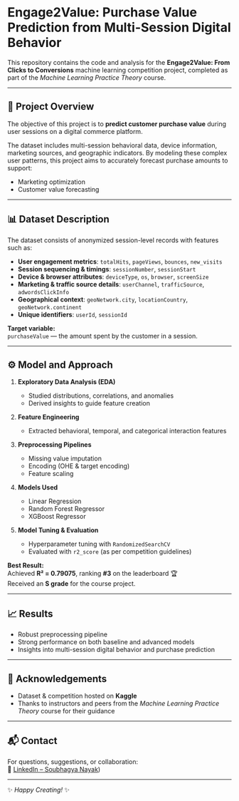 # Engage2Value: Purchase Value Prediction from Multi-Session Digital Behavior

This repository contains the code and analysis for the **Engage2Value: From Clicks to Conversions** machine learning competition project, completed as part of the *Machine Learning Practice Theory* course.

---

## 📌 Project Overview
The objective of this project is to **predict customer purchase value** during user sessions on a digital commerce platform.  

The dataset includes multi-session behavioral data, device information, marketing sources, and geographic indicators. By modeling these complex user patterns, this project aims to accurately forecast purchase amounts to support:
- Marketing optimization
- Customer value forecasting

---

## 📊 Dataset Description
The dataset consists of anonymized session-level records with features such as:

- **User engagement metrics**: `totalHits`, `pageViews`, `bounces`, `new_visits`
- **Session sequencing & timings**: `sessionNumber`, `sessionStart`
- **Device & browser attributes**: `deviceType`, `os`, `browser`, `screenSize`
- **Marketing & traffic source details**: `userChannel`, `trafficSource`, `adwordsClickInfo`
- **Geographical context**: `geoNetwork.city`, `locationCountry`, `geoNetwork.continent`
- **Unique identifiers**: `userId`, `sessionId`

**Target variable:**  
`purchaseValue` — the amount spent by the customer in a session.

---

## ⚙️ Model and Approach
1. **Exploratory Data Analysis (EDA)**  
   - Studied distributions, correlations, and anomalies  
   - Derived insights to guide feature creation  

2. **Feature Engineering**  
   - Extracted behavioral, temporal, and categorical interaction features  

3. **Preprocessing Pipelines**  
   - Missing value imputation  
   - Encoding (OHE & target encoding)  
   - Feature scaling  

4. **Models Used**  
   - Linear Regression  
   - Random Forest Regressor  
   - XGBoost Regressor  

5. **Model Tuning & Evaluation**  
   - Hyperparameter tuning with `RandomizedSearchCV`  
   - Evaluated with `r2_score` (as per competition guidelines)  

**Best Result:**  
Achieved **R² = 0.79075**, ranking **#3** on the leaderboard 🏆  
Received an **S grade** for the course project.

---

## 📈 Results
- Robust preprocessing pipeline  
- Strong performance on both baseline and advanced models  
- Insights into multi-session digital behavior and purchase prediction  

---

## 🙏 Acknowledgements
- Dataset & competition hosted on **Kaggle**  
- Thanks to instructors and peers from the *Machine Learning Practice Theory* course for their guidance  

---

## 📬 Contact
For questions, suggestions, or collaboration:  
🔗 [LinkedIn – Soubhagya Nayak](https://www.linkedin.com/in/soubhagya-nayak-27b9b72a7/))

---

✨ *Happy Creating!* ✨
